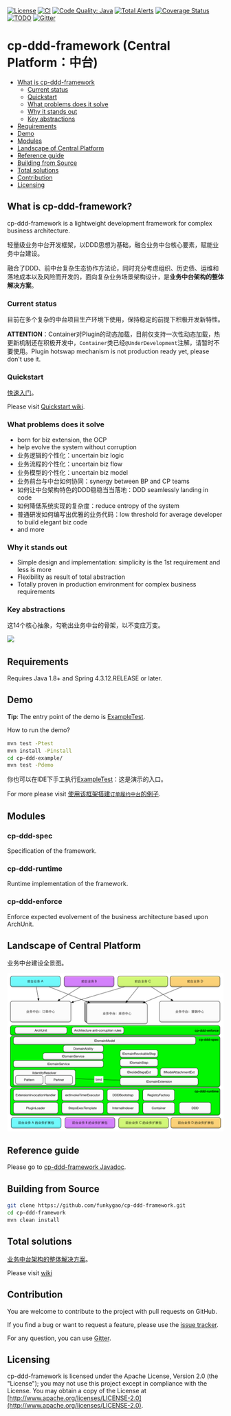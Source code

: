 [![License](https://img.shields.io/badge/License-Apache%202.0-green.svg)](https://github.com/funkygao/cp-ddd-framework/blob/master/LICENSE)
[![CI](https://github.com/funkygao/cp-ddd-framework/workflows/CI/badge.svg?branch=master)](https://github.com/funkygao/cp-ddd-framework/actions?query=branch%3Amaster+workflow%3ACI)
[![Code Quality: Java](https://img.shields.io/lgtm/grade/java/g/funkygao/cp-ddd-framework.svg?logo=lgtm&logoWidth=18)](https://lgtm.com/projects/g/funkygao/cp-ddd-framework/context:java)
[![Total Alerts](https://img.shields.io/lgtm/alerts/g/funkygao/cp-ddd-framework.svg?logo=lgtm&logoWidth=18)](https://lgtm.com/projects/g/funkygao/cp-ddd-framework/alerts/)
[![Coverage Status](https://img.shields.io/codecov/c/github/funkygao/cp-ddd-framework.svg)](https://codecov.io/gh/funkygao/cp-ddd-framework)
[![TODO](https://badgen.net/https/api.tickgit.com/badgen/github.com/funkygao/cp-ddd-framework?label=todos)](https://www.tickgit.com/browse?repo=github.com/funkygao/cp-ddd-framework)
[![Gitter](https://img.shields.io/gitter/room/cp-ddd-framework/cp-ddd-framework.svg)](https://gitter.im/cp-ddd-framework/community)

# cp-ddd-framework (Central Platform：中台)

* [What is cp-ddd-framework](#what-is-cp-ddd-framework)
   * [Current status](#current-status)
   * [Quickstart](#quickstart)
   * [What problems does it solve](#what-problems-does-it-solve)
   * [Why it stands out](#why-it-stands-out)
   * [Key abstractions](#key-abstractions)
* [Requirements](#requirements)
* [Demo](#demo)
* [Modules](#modules)
* [Landscape of Central Platform](#landscape-of-central-platform)
* [Reference guide](#reference-guide)
* [Building from Source](#building-from-source)
* [Total solutions](#total-solutions)
* [Contribution](#contribution)
* [Licensing](#licensing)

## What is cp-ddd-framework?

cp-ddd-framework is a lightweight development framework for complex business architecture.

轻量级业务中台开发框架，以DDD思想为基础，融合业务中台核心要素，赋能业务中台建设。

融合了DDD、前中台复杂生态协作方法论，同时充分考虑组织、历史债、运维和落地成本以及风险而开发的，面向复杂业务场景架构设计，是**业务中台架构的整体解决方案**。

### Current status

目前在多个复杂的中台项目生产环境下使用，保持稳定的前提下积极开发新特性。

**ATTENTION**：Container对Plugin的动态加载，目前仅支持一次性动态加载，热更新机制还在积极开发中，`Container`类已经`@UnderDevelopment`注解，请暂时不要使用。Plugin hotswap mechanism is not production ready yet, please don't use it.

### Quickstart

[快速入门](https://github.com/funkygao/cp-ddd-framework/wiki/Quickstart-%E5%BF%AB%E9%80%9F%E5%85%A5%E9%97%A8)。

Please visit [Quickstart wiki](https://github.com/funkygao/cp-ddd-framework/wiki/Quickstart-%E5%BF%AB%E9%80%9F%E5%85%A5%E9%97%A8).

### What problems does it solve

- born for biz extension, the OCP
- help evolve the system without corruption
- 业务逻辑的个性化：uncertain biz logic
- 业务流程的个性化：uncertain biz flow
- 业务模型的个性化：uncertain biz model
- 业务前台与中台如何协同：synergy between BP and CP teams
- 如何让中台架构特色的DDD稳稳当当落地：DDD seamlessly landing in code
- 如何降低系统实现的复杂度：reduce entropy of the system
- 普通研发如何编写出优雅的业务代码：low threshold for average developer to build elegant biz code
- and more

### Why it stands out

- Simple design and implementation: simplicity is the 1st requirement and less is more
- Flexibility as result of total abstraction
- Totally proven in production environment for complex business requirements

### Key abstractions

这14个核心抽象，勾勒出业务中台的骨架，以不变应万变。

![](http://www.plantuml.com/plantuml/svg/XLHDZziW4BtpApZk7l87h2ZQRTF3IgsqslPUZM4Ses28O9nirVQ_Tt2eOmUgtioynvkFUVWf4WGQ1olYqRWJ11Xa3qvVWY529pkm4HTOx47xYt67xVPYgFz-FUzsaiA8GXX763fGA5_sVW3Zlc8u6uKLWF0a5j-oaVYEQYHyU5onKHcDYH4_lLEfyuPdVuJMOXOiWwmSlBKjgEDQ-aMZ8qC_tZ1wUyPGYdD6TD5ujuHUxNX8scB-ajjVcqrnXnjAd_gUL-ITYOiaNxn6-qm4gX-OdLglnAQXdIndvSxgU61X30n36oc08fbdYUeR3doNy0PzW8ZNBfvROxb4KKHOye0qDyd2DKfdGlmlIMC7ertHYjfMjjZlztp-6Gd8gD-fZe_U4MjYAD7EE9rprS4f5qDt5ak5tGAC5_jYnW2a-eUyyMdkZqAiBRyoHU7s3DOjNAYKUn7tRikAwrvk5gopIyVCDofjJtTUWGY3-pSSo64GbOLl6UOrDDFmryDO8PLYQoDefFKA22lypMRtjyv6jgnPf-HQCsMoI0hFdhfQNIpFiu7IapRkimUDGImeIU3stbEDmD8v4v-LroXoRVbO5fVZvMj8yajBDT87rMDwlSGNnHCwdVxbVm00)

## Requirements

Requires Java 1.8+ and Spring 4.3.12.RELEASE or later.

## Demo

**Tip**: The entry point of the demo is [ExampleTest](cp-ddd-example/order-center-cp/cp-oc-test/src/test/java/org/example/cp/oms/ExampleTest.java).

How to run the demo?

``` bash
mvn test -Ptest
mvn install -Pinstall
cd cp-ddd-example/
mvn test -Pdemo
```

你也可以在IDE下手工执行[ExampleTest](cp-ddd-example/order-center-cp/cp-oc-test/src/test/java/org/example/cp/oms/ExampleTest.java)：这是演示的入口。

For more please visit [使用该框架搭建`订单履约中台`的例子](cp-ddd-example).

## Modules

### cp-ddd-spec

Specification of the framework.

### cp-ddd-runtime

Runtime implementation of the framework.

### cp-ddd-enforce

Enforce expected evolvement of the business architecture based upon ArchUnit.

## Landscape of Central Platform

业务中台建设全景图。

![](doc/assets/img/landscape.png)

## Reference guide

Please go to [cp-ddd-framework Javadoc](https://funkygao.github.io/cp-ddd-framework/doc/apidocs/).

## Building from Source

``` bash
git clone https://github.com/funkygao/cp-ddd-framework.git
cd cp-ddd-framework
mvn clean install
```

## Total solutions

[业务中台架构的整体解决方案](https://github.com/funkygao/cp-ddd-framework/wiki/Total-solutions-%E6%95%B4%E4%BD%93%E8%A7%A3%E5%86%B3%E6%96%B9%E6%A1%88)。

Please visit [wiki](https://github.com/funkygao/cp-ddd-framework/wiki/Total-solutions-%E6%95%B4%E4%BD%93%E8%A7%A3%E5%86%B3%E6%96%B9%E6%A1%88)

## Contribution

You are welcome to contribute to the project with pull requests on GitHub.

If you find a bug or want to request a feature, please use the [issue tracker](https://github.com/funkygao/cp-ddd-framework/issues).

For any question, you can use [Gitter](https://gitter.im/cp-ddd-framework/community).

## Licensing

cp-ddd-framework is licensed under the Apache License, Version 2.0 (the "License"); you may not use this project except in compliance with the License. You may obtain a copy of the License at [http://www.apache.org/licenses/LICENSE-2.0](http://www.apache.org/licenses/LICENSE-2.0).
